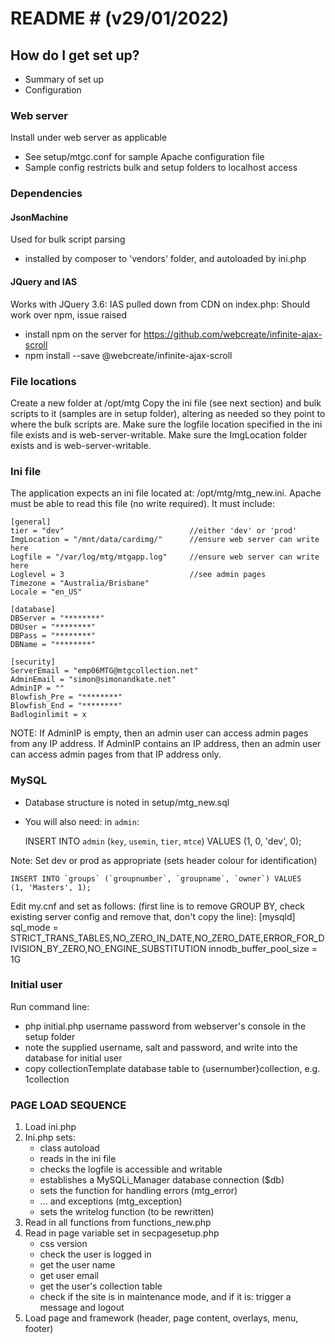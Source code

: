# README # (v29/01/2022)

## How do I get set up? ## 
* Summary of set up
* Configuration

### Web server ###
Install under web server as applicable
- See setup/mtgc.conf for sample Apache configuration file
- Sample config restricts bulk and setup folders to localhost access

### Dependencies ###
#### JsonMachine ####
Used for bulk script parsing
- installed by composer to 'vendors' folder, and autoloaded by ini.php

#### JQuery and IAS ####
Works with JQuery 3.6:  <script src="/js/jquery.js"></script>
IAS pulled down from CDN on index.php: <script src="https://unpkg.com/@webcreate/infinite-ajax-scroll@3/dist/infinite-ajax-scroll.min.js"></script>
Should work over npm, issue raised
- install npm on the server for https://github.com/webcreate/infinite-ajax-scroll
- npm install --save @webcreate/infinite-ajax-scroll

### File locations ###
Create a new folder at /opt/mtg
Copy the ini file (see next section) and bulk scripts to it (samples are in setup folder),
altering as needed so they point to where the bulk scripts are.
Make sure the logfile location specified in the ini file exists and is web-server-writable.
Make sure the ImgLocation folder exists and is web-server-writable.

### Ini file ###
The application expects an ini file located at: /opt/mtg/mtg_new.ini. 
Apache must be able to read this file (no write required).
It must include:

    [general]
    tier = "dev"                            //either 'dev' or 'prod'
    ImgLocation = "/mnt/data/cardimg/"      //ensure web server can write here
    Logfile = "/var/log/mtg/mtgapp.log"     //ensure web server can write here
    Loglevel = 3                            //see admin pages
    Timezone = "Australia/Brisbane"
    Locale = "en_US" 

    [database]
    DBServer = "********"
    DBUser = "********"
    DBPass = "********"
    DBName = "********"

    [security]
    ServerEmail = "emp06MTG@mtgcollection.net"
    AdminEmail = "simon@simonandkate.net"
    AdminIP = ""
    Blowfish_Pre = "********"
    Blowfish_End = "********"
    Badloginlimit = x

NOTE: 
If AdminIP is empty, then an admin user can access admin pages from any IP address.
If AdminIP contains an IP address, then an admin user can access admin pages from
that IP address only.

### MySQL ###

- Database structure is noted in setup/mtg_new.sql
- You will also need:
in `admin`:

    INSERT INTO `admin` (`key`, `usemin`, `tier`, `mtce`) VALUES
    (1, 0, 'dev', 0);

Note: Set dev or prod as appropriate (sets header colour for identification)

    INSERT INTO `groups` (`groupnumber`, `groupname`, `owner`) VALUES
    (1, 'Masters', 1);

Edit my.cnf and set as follows:
(first line is to remove GROUP BY, check existing server config and remove that, don't copy the line):
    [mysqld]
    sql_mode = STRICT_TRANS_TABLES,NO_ZERO_IN_DATE,NO_ZERO_DATE,ERROR_FOR_DIVISION_BY_ZERO,NO_ENGINE_SUBSTITUTION
    innodb_buffer_pool_size = 1G

### Initial user ###

Run command line:
- php initial.php username password from webserver's console in the setup folder
- note the supplied username, salt and password, and write into the database for initial user
- copy collectionTemplate database table to {usernumber}collection, e.g. 1collection

### PAGE LOAD SEQUENCE ###

1. Load ini.php
2. Ini.php sets:
    - class autoload
    - reads in the ini file
    - checks the logfile is accessible and writable
    - establishes a MySQLi_Manager database connection ($db)
    - sets the function for handling errors (mtg_error)
    - ... and exceptions (mtg_exception)
    - sets the writelog function (to be rewritten)
3. Read in all functions from functions_new.php
4. Read in page variable set in secpagesetup.php
    - css version
    - check the user is logged in
    - get the user name
    - get user email
    - get the user's collection table
    - check if the site is in maintenance mode, and if it is: trigger a message and logout
5. Load page and framework (header, page content, overlays, menu, footer)
